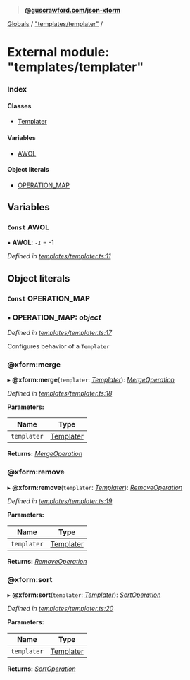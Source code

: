 > **[@guscrawford.com/json-xform](../README.md)**

[Globals](../globals.md) / ["templates/templater"](_templates_templater_.md) /

# External module: "templates/templater"

### Index

#### Classes

* [Templater](../classes/_templates_templater_.templater.md)

#### Variables

* [AWOL](_templates_templater_.md#const-awol)

#### Object literals

* [OPERATION_MAP](_templates_templater_.md#const-operation_map)

## Variables

### `Const` AWOL

• **AWOL**: *`-1`* =  -1

*Defined in [templates/templater.ts:11](https://github.com/guscrawford-com/json-xform/blob/33aecff/src/templates/templater.ts#L11)*

## Object literals

### `Const` OPERATION_MAP

### ▪ **OPERATION_MAP**: *object*

*Defined in [templates/templater.ts:17](https://github.com/guscrawford-com/json-xform/blob/33aecff/src/templates/templater.ts#L17)*

Configures behavior of a `Templater`

###  @xform:merge

▸ **@xform:merge**(`templater`: *[Templater](../classes/_templates_templater_.templater.md)*): *[MergeOperation](../classes/_operations_merge_operation_.mergeoperation.md)*

*Defined in [templates/templater.ts:18](https://github.com/guscrawford-com/json-xform/blob/33aecff/src/templates/templater.ts#L18)*

**Parameters:**

Name | Type |
------ | ------ |
`templater` | [Templater](../classes/_templates_templater_.templater.md) |

**Returns:** *[MergeOperation](../classes/_operations_merge_operation_.mergeoperation.md)*

###  @xform:remove

▸ **@xform:remove**(`templater`: *[Templater](../classes/_templates_templater_.templater.md)*): *[RemoveOperation](../classes/_operations_remove_operation_.removeoperation.md)*

*Defined in [templates/templater.ts:19](https://github.com/guscrawford-com/json-xform/blob/33aecff/src/templates/templater.ts#L19)*

**Parameters:**

Name | Type |
------ | ------ |
`templater` | [Templater](../classes/_templates_templater_.templater.md) |

**Returns:** *[RemoveOperation](../classes/_operations_remove_operation_.removeoperation.md)*

###  @xform:sort

▸ **@xform:sort**(`templater`: *[Templater](../classes/_templates_templater_.templater.md)*): *[SortOperation](../classes/_operations_sort_operation_.sortoperation.md)*

*Defined in [templates/templater.ts:20](https://github.com/guscrawford-com/json-xform/blob/33aecff/src/templates/templater.ts#L20)*

**Parameters:**

Name | Type |
------ | ------ |
`templater` | [Templater](../classes/_templates_templater_.templater.md) |

**Returns:** *[SortOperation](../classes/_operations_sort_operation_.sortoperation.md)*